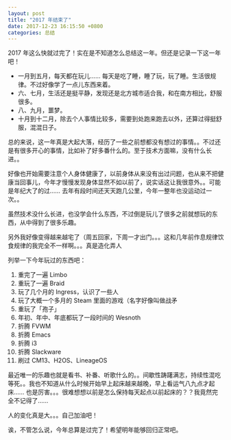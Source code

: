 ```yaml
---
layout: post
title: "2017 年结束了"
date: 2017-12-23 16:15:50 +0800
categories: 总结
---
```


2017 年这么快就过完了！实在是不知道怎么总结这一年。但还是记录一下这一年吧！

- 一月到五月，每天都在玩儿…… 每天是吃了睡，睡了玩，玩了睡。生活很规律。不过好像学了一点儿东西来着。
- 六、七月，生活还是挺平静，发现还是北方城市适合我，和在南方相比，舒服很多。
- 八、九月，噩梦。
- 十月到十二月，除去个人事情比较多，需要到处跑来跑去以外，还算过得挺舒服，混混日子。

总的来说，这一年真是大起大落，经历了一些之前想都没有想过的事情。。不过还是有很多开心的事情，比如补了好多番什么的。至于技术方面嘛，没有什么长进。。

好像也开始需要注意个人身体健康了，以前身体从来没有出过问题，也从来不把健康当回事儿，今年才慢慢发现身体显然不如以前了，说实话这让我很意外。。可能是年纪大了的过…… 去年有段时间还天天跑几公里，今年一整年也没运动过一次。。

虽然技术没什么长进，也没学会什么东西，不过倒是玩儿了很多之前就想玩的东西，从中得到了很多乐趣。

另外我好像变得越来越宅了（周五回家，下周一才出门。。。这和几年前作息规律饮食规律的我完全不一样啊。。。真是造化弄人

列举一下今年玩过的东西吧：

1. 重完了一遍 Limbo
2. 重玩了一遍 Braid
3. 玩了几个月的 Ingress，认识了一些人
4. 玩了大概一个多月的 Steam 里面的游戏（名字好像叫做战矛
5. 重玩了「孢子」
6. 年初、年中、年底都玩了一段时间的 Wesnoth
7. 折腾 FVWM
8. 折腾 Emacs
9. 折腾 i3
10. 折腾 Slackware
11. 刷过 CM13、H2OS、LineageOS

最近唯一的乐趣也就是看书、补番、听歌什么的。。间歇性踌躇满志，持续性混吃等死。。我也不知道从什么时候开始早上起床越来越晚，早上看运气八九点才起床…… 也是厉害。。。很难想想以前是怎么保持每天起点以前起床的？？我竟然完全不记得了……

人的变化真是大。。。自己加油吧！

诶，不管怎么说，今年总算是过完了！希望明年能够回归正常吧。
